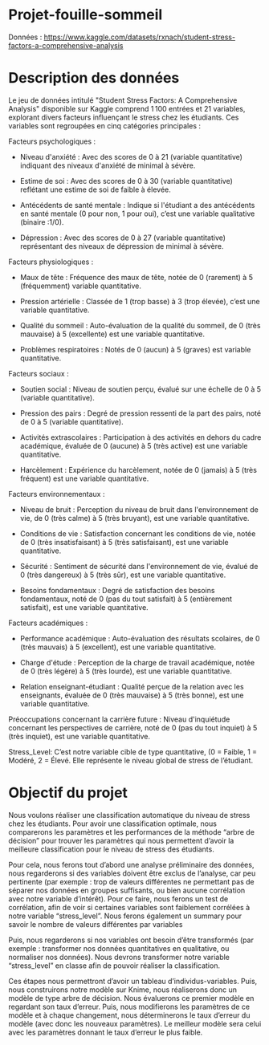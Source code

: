 # Projet-fouille-sommeil

Données : https://www.kaggle.com/datasets/rxnach/student-stress-factors-a-comprehensive-analysis

# Description des données
​Le jeu de données intitulé "Student Stress Factors: A Comprehensive Analysis" disponible sur Kaggle comprend 1 100 entrées et 21 variables, explorant divers facteurs influençant le stress chez les étudiants. Ces variables sont regroupées en cinq catégories principales :​

Facteurs psychologiques :

- Niveau d'anxiété : Avec des scores de 0 à 21 (variable quantitative) indiquant des niveaux d'anxiété de minimal à sévère.​


- Estime de soi : Avec des scores de 0 à 30 (variable quantitative) reflétant une estime de soi de faible à élevée.​


- Antécédents de santé mentale : Indique si l'étudiant a des antécédents en santé mentale (0 pour non, 1 pour oui), c’est une variable qualitative (binaire :1/0).​


- Dépression : Avec des scores de 0 à 27 (variable quantitative) représentant des niveaux de dépression de minimal à sévère.​


Facteurs physiologiques :

- Maux de tête : Fréquence des maux de tête, notée de 0 (rarement) à 5 (fréquemment) variable quantitative.​


- Pression artérielle : Classée de 1 (trop basse) à 3 (trop élevée), c’est une variable quantitative.​


- Qualité du sommeil : Auto-évaluation de la qualité du sommeil, de 0 (très mauvaise) à 5 (excellente) est une variable quantitative.​


- Problèmes respiratoires : Notés de 0 (aucun) à 5 (graves) est variable quantitative.​


Facteurs sociaux :

- Soutien social : Niveau de soutien perçu, évalué sur une échelle de 0 à 5 (variable quantitative).​


- Pression des pairs : Degré de pression ressenti de la part des pairs, noté de 0 à 5 (variable quantitative).​


- Activités extrascolaires : Participation à des activités en dehors du cadre académique, évaluée de 0 (aucune) à 5 (très active) est une variable quantitative.​


- Harcèlement : Expérience du harcèlement, notée de 0 (jamais) à 5 (très fréquent) est une variable quantitative.​


Facteurs environnementaux :

- Niveau de bruit : Perception du niveau de bruit dans l'environnement de vie, de 0 (très calme) à 5 (très bruyant), est une variable quantitative.​


- Conditions de vie : Satisfaction concernant les conditions de vie, notée de 0 (très insatisfaisant) à 5 (très satisfaisant), est une variable quantitative.​


- Sécurité : Sentiment de sécurité dans l'environnement de vie, évalué de 0 (très dangereux) à 5 (très sûr), est une variable quantitative.​


- Besoins fondamentaux : Degré de satisfaction des besoins fondamentaux, noté de 0 (pas du tout satisfait) à 5 (entièrement satisfait), est une variable quantitative.​


Facteurs académiques :

- Performance académique : Auto-évaluation des résultats scolaires, de 0 (très mauvais) à 5 (excellent), est une variable quantitative.​


- Charge d'étude : Perception de la charge de travail académique, notée de 0 (très légère) à 5 (très lourde), est une variable quantitative.​


- Relation enseignant-étudiant : Qualité perçue de la relation avec les enseignants, évaluée de 0 (très mauvaise) à 5 (très bonne), est une variable quantitative.​


Préoccupations concernant la carrière future : Niveau d'inquiétude concernant les perspectives de carrière, noté de 0 (pas du tout inquiet) à 5 (très inquiet), est une variable quantitative.

Stress_Level: C’est notre variable cible de type quantitative, (0 = Faible, 1 = Modéré, 2 = Élevé. Elle représente le niveau global de stress de l’étudiant. 

 



# Objectif du projet

Nous voulons réaliser une classification automatique du niveau de stress chez les étudiants. Pour avoir une classification optimale, nous comparerons les paramètres et les performances de la méthode “arbre de décision” pour trouver les paramètres qui nous permettent d’avoir la meilleure classification pour le niveau de stress des étudiants. 

Pour cela, nous ferons tout d’abord une analyse préliminaire des données, nous regarderons si des variables doivent être exclus de l’analyse, car peu pertinente (par exemple : trop de valeurs différentes ne permettant pas de séparer nos données en groupes suffisants, ou bien aucune corrélation avec notre variable d’intérêt). Pour ce faire, nous ferons un test de corrélation, afin de voir si certaines variables sont faiblement corrélées à notre variable “stress_level”. Nous ferons également un summary pour savoir le nombre de valeurs différentes par variables

Puis, nous regarderons si nos variables ont besoin d’être transformés (par exemple : transformer nos données quantitatives en qualitative, ou normaliser nos données). Nous devrons transformer notre variable “stress_level” en classe afin de pouvoir réaliser la classification. 

Ces étapes nous permettront d’avoir un tableau d’individus-variables. 
Puis, nous construirons notre modèle sur Knime, nous réaliserons donc un modèle de type arbre de décision. Nous évaluerons ce premier modèle en regardant son taux d’erreur. Puis, nous modifierons les paramètres de ce modèle et à chaque changement, nous déterminerons le taux d’erreur du modèle (avec donc les nouveaux paramètres). Le meilleur modèle sera celui avec les paramètres donnant le taux d’erreur le plus faible. 

